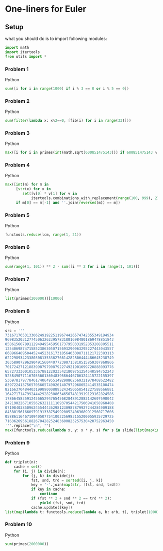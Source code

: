 One-liners for Euler
=======

## Setup

what you should do is to import following modules:
```python
import math
import itertools
from utils import *
```


### Problem 1

Python
```python
sum([i for i in range(1000) if i % 3 == 0 or i % 5 == 0])
```

### Problem 2

Python
```python
sum(filter(lambda x: x%2==0, [fib(i) for i in range(33)]))
```

### Problem 3

Python
```python
max([i for i in primes(int(math.sqrt(600851475143))) if 600851475143 % i ==0 ])
```

### Problem 4

Python
```python
max([int(m) for m in
     [str(x) for x in
        set([v[0] * v[1] for v in
            itertools.combinations_with_replacement(range(100, 999), 2)])]
     if m[0] == m[-1] and ''.join(reversed(m)) == m])
```

### Problem 5

Python
```python
functools.reduce(lcm, range(1, 21))
```

### Problem 6

Python
```python
sum(range(1, 101)) ** 2 - sum([i ** 2 for i in range(1, 101)])
```

### Problem 7

Python
```python
list(primes(200000))[10000]
```

### Problem 8

Python
```python
src = '''
73167176531330624919225119674426574742355349194934
96983520312774506326239578318016984801869478851843
85861560789112949495459501737958331952853208805511
12540698747158523863050715693290963295227443043557
66896648950445244523161731856403098711121722383113
62229893423380308135336276614282806444486645238749
30358907296290491560440772390713810515859307960866
70172427121883998797908792274921901699720888093776
65727333001053367881220235421809751254540594752243
52584907711670556013604839586446706324415722155397
53697817977846174064955149290862569321978468622482
83972241375657056057490261407972968652414535100474
82166370484403199890008895243450658541227588666881
16427171479924442928230863465674813919123162824586
17866458359124566529476545682848912883142607690042
24219022671055626321111109370544217506941658960408
07198403850962455444362981230987879927244284909188
84580156166097919133875499200524063689912560717606
05886116467109405077541002256983155200055935729725
71636269561882670428252483600823257530420752963450
'''.replace("\n", "")
max([functools.reduce(lambda x, y: x * y, s) for s in slide(list(map(int, src)), 13)])
```

### Problem 9

Python
```python
def triplet(n):
    cache = set()
    for (i, j) in divide(n):
        for (j, k) in divide(j):
            fst, snd, trd = sorted([i, j, k])
            key = '-'.join(map(str, [fst, snd, trd]))
            if key in cache:
                continue
            if (fst ** 2 + snd ** 2 == trd ** 2):
                yield (fst, snd, trd)
            cache.update([key])
list(map(lambda t: functools.reduce(lambda a, b: a*b, t), triplet(1000)))
```

### Problem 10

Python
```python
sum(primes(2000000))
```